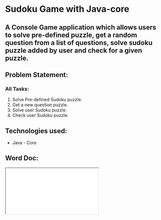 # Sudoku Game with Java-core
## A Console Game application which allows users to solve pre-defined puzzle, get a random question from a list of questions, solve sudoku puzzle added by user and check for a given puzzle.

## Problem Statement:
### All Tasks:
<ol>
  <li>Solve Pre-defined Sudoku puzzle.</li>
  <li>Get a new question puzzle.</li>
  <li>Solve user Sudoku puzzle.</li>
  <li>Check user Sudoku puzzle.</li>
</ol>

## Technologies used:<br>
- Java - Core

## Word Doc:
<iframe src="Final Project - Sudoku.docx" />

## Screenshots : 
### All
<img src="screenshots/sudoku1.png" width="auto" height="auto">
<img src="screenshots/sudoku2.png" width="auto" height="auto">
<img src="screenshots/sudoku3.png" width="auto" height="auto">
<img src="screenshots/sudoku4.png" width="auto" height="auto">
<img src="screenshots/sudoku5.png" width="auto" height="auto">
<img src="screenshots/sudoku6.png" width="auto" height="auto">
<img src="screenshots/sudoku7.png" width="auto" height="auto">
